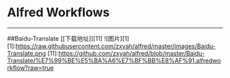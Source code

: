 # Alfred Workflows
* * *

##Baidu-Translate
[\[下载地址\]][11]
![图片][1]
[1]:https://raw.githubusercontent.com/zxyah/alfred/master/images/Baidu-Translate.png
[11]:https://github.com/zxyah/alfred/blob/master/Baidu-Translate/%E7%99%BE%E5%BA%A6%E7%BF%BB%E8%AF%91.alfredworkflow?raw=true